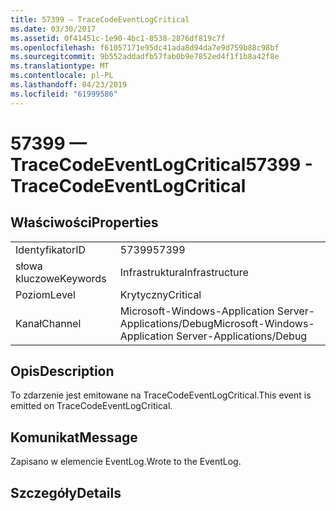 ```yaml
---
title: 57399 — TraceCodeEventLogCritical
ms.date: 03/30/2017
ms.assetid: 0f41451c-1e90-4bc1-8538-2876df819c7f
ms.openlocfilehash: f61057171e95dc41ada8d94da7e9d759b88c98bf
ms.sourcegitcommit: 9b552addadfb57fab0b9e7852ed4f1f1b8a42f8e
ms.translationtype: MT
ms.contentlocale: pl-PL
ms.lasthandoff: 04/23/2019
ms.locfileid: "61999586"
---
```

# <a name="57399---tracecodeeventlogcritical"></a><span data-ttu-id="2aa9c-102">57399 — TraceCodeEventLogCritical</span><span class="sxs-lookup"><span data-stu-id="2aa9c-102">57399 - TraceCodeEventLogCritical</span></span>
## <a name="properties"></a><span data-ttu-id="2aa9c-103">Właściwości</span><span class="sxs-lookup"><span data-stu-id="2aa9c-103">Properties</span></span>  
  
|||  
|-|-|  
|<span data-ttu-id="2aa9c-104">Identyfikator</span><span class="sxs-lookup"><span data-stu-id="2aa9c-104">ID</span></span>|<span data-ttu-id="2aa9c-105">57399</span><span class="sxs-lookup"><span data-stu-id="2aa9c-105">57399</span></span>|  
|<span data-ttu-id="2aa9c-106">słowa kluczowe</span><span class="sxs-lookup"><span data-stu-id="2aa9c-106">Keywords</span></span>|<span data-ttu-id="2aa9c-107">Infrastruktura</span><span class="sxs-lookup"><span data-stu-id="2aa9c-107">Infrastructure</span></span>|  
|<span data-ttu-id="2aa9c-108">Poziom</span><span class="sxs-lookup"><span data-stu-id="2aa9c-108">Level</span></span>|<span data-ttu-id="2aa9c-109">Krytyczny</span><span class="sxs-lookup"><span data-stu-id="2aa9c-109">Critical</span></span>|  
|<span data-ttu-id="2aa9c-110">Kanał</span><span class="sxs-lookup"><span data-stu-id="2aa9c-110">Channel</span></span>|<span data-ttu-id="2aa9c-111">Microsoft-Windows-Application Server-Applications/Debug</span><span class="sxs-lookup"><span data-stu-id="2aa9c-111">Microsoft-Windows-Application Server-Applications/Debug</span></span>|  
  
## <a name="description"></a><span data-ttu-id="2aa9c-112">Opis</span><span class="sxs-lookup"><span data-stu-id="2aa9c-112">Description</span></span>  
 <span data-ttu-id="2aa9c-113">To zdarzenie jest emitowane na TraceCodeEventLogCritical.</span><span class="sxs-lookup"><span data-stu-id="2aa9c-113">This event is emitted on TraceCodeEventLogCritical.</span></span>  
  
## <a name="message"></a><span data-ttu-id="2aa9c-114">Komunikat</span><span class="sxs-lookup"><span data-stu-id="2aa9c-114">Message</span></span>  
 <span data-ttu-id="2aa9c-115">Zapisano w elemencie EventLog.</span><span class="sxs-lookup"><span data-stu-id="2aa9c-115">Wrote to the EventLog.</span></span>  
  
## <a name="details"></a><span data-ttu-id="2aa9c-116">Szczegóły</span><span class="sxs-lookup"><span data-stu-id="2aa9c-116">Details</span></span>
